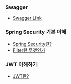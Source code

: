 ### Swagger
- [Swagger Link](http://ec2-3-39-233-214.ap-northeast-2.compute.amazonaws.com:8080/swagger-ui/index.html#/)


### Spring Security 기본 이해

- [Spring Security란?](https://github.com/kimzinsun/backend-onboarding-9/wiki/Spring-Security%EB%9E%80)
- [Filter란 무엇인가](https://github.com/kimzinsun/backend-onboarding-9/wiki/Filter%EB%9E%80-%EB%AC%B4%EC%97%87%EC%9D%B8%EA%B0%80-(with-Interceptor,-AOP))

### JWT 이해하기

- [JWT란?](https://github.com/kimzinsun/backend-onboarding-9/wiki/JWT%EB%9E%80%3F)


